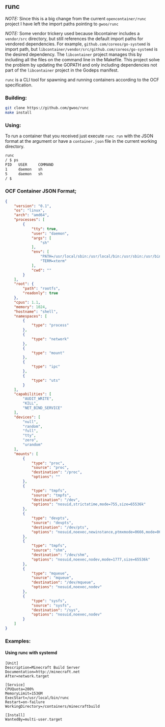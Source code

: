 ## runc

_NOTE:_ Since this is a big change from the current `opencontainer/runc` project I have left the import paths pointing to `gwoo/runc`

_NOTE:_ Some vendor trickery used because libcontainer includes a `vendor/src` directory, but still references the default import paths for vendored dependencies. For example, `github.com/coreos/go-systemd` is import path, but `libcontainer/vendor/src/github.com/coreos/go-systemd` is the desired dependency. The `libcontainer` project manages this by including all the files on the command line in the Makefile. This project solve the problem by updating the GOPATH and only including dependencies not part of the `libcontainer` project in the Godeps manifest.

`runc` is a CLI tool for spawning and running containers according to the OCF specification.

### Building:

```bash
git clone https://github.com/gwoo/runc
make install
```

### Using:

To run a container that you received just execute `runc run` with the JSON format at the argument or have a
`container.json` file in the current working directory.

```bash
runc
/ $ ps
PID   USER     COMMAND
1     daemon   sh
5     daemon   sh
/ $
```

### OCF Container JSON Format;

```json
{
    "version": "0.1",
    "os": "linux",
    "arch": "amd64",
    "processes": [
        {
            "tty": true,
            "user": "daemon",
            "args": [
                "sh"
            ],
            "env": [
                "PATH=/usr/local/sbin:/usr/local/bin:/usr/sbin:/usr/bin:/sbin:/bin",
                "TERM=xterm"
            ],
            "cwd": ""
        }
    ],
    "root": {
        "path": "rootfs",
        "readonly": true
    },
    "cpus": 1.1,
    "memory": 1024,
    "hostname": "shell",
    "namespaces": [
        {
            "type": "process"
        },
        {
            "type": "network"
        },
        {
            "type": "mount"
        },
        {
            "type": "ipc"
        },
        {
            "type": "uts"
        }
    ],
    "capabilities": [
        "AUDIT_WRITE",
        "KILL",
        "NET_BIND_SERVICE"
    ],
    "devices": [
        "null",
        "random",
        "full",
        "tty",
        "zero",
        "urandom"
    ],
    "mounts": [
        {
            "type": "proc",
            "source": "proc",
            "destination": "/proc",
            "options": ""
        },
        {
            "type": "tmpfs",
            "source": "tmpfs",
            "destination": "/dev",
            "options": "nosuid,strictatime,mode=755,size=65536k"
        },
        {
            "type": "devpts",
            "source": "devpts",
            "destination": "/dev/pts",
            "options": "nosuid,noexec,newinstance,ptmxmode=0666,mode=0620,gid=5"
        },
        {
            "type": "tmpfs",
            "source": "shm",
            "destination": "/dev/shm",
            "options": "nosuid,noexec,nodev,mode=1777,size=65536k"
        },
        {
            "type": "mqueue",
            "source": "mqueue",
            "destination": "/dev/mqueue",
            "options": "nosuid,noexec,nodev"
        },
        {
            "type": "sysfs",
            "source": "sysfs",
            "destination": "/sys",
            "options": "nosuid,noexec,nodev"
        }
    ]
}
```

### Examples:

#### Using runc with systemd

```service
[Unit]
Description=Minecraft Build Server
Documentation=http://minecraft.net
After=network.target

[Service]
CPUQuota=200%
MemoryLimit=1536M
ExecStart=/usr/local/bin/runc
Restart=on-failure
WorkingDirectory=/containers/minecraftbuild

[Install]
WantedBy=multi-user.target
```
